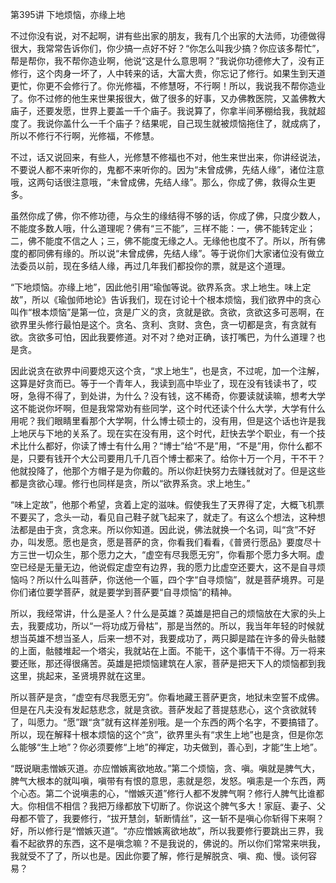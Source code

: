 第395讲 下地烦恼，亦缘上地

不过你没有说，对不起啊，讲有些出家的朋友，我有几个出家的大法师，功德做得很大，我常常告诉你们，你少搞一点好不好？“你怎么叫我少搞？你应该多帮忙”，帮是帮你，我不帮你造业啊，他说“这是什么意思啊？”我说你功德修大了，没有正修行，这个肉身一坏了，人中转来的话，大富大贵，你忘记了修行。如果生到天道更忙，你更不会修行了。你光修福，不修慧呀，不行啊！所以，我说我不帮你造业了。你不过修的他生来世果报很大，做了很多的好事，又办佛教医院，又盖佛教大庙子，还要发愿，世界上要盖一千个庙子。我说算了，你拿半间茅棚给我，我就超度了。我说你盖什么一千个庙子？结果呢，自己现生就被烦恼拖住了，就成病了，所以不修行不行啊，光修福，不修慧。

不过，话又说回来，有些人，光修慧不修福也不对，他生来世出来，你讲经说法，不要说人都不来听你的，鬼都不来听你的。因为“未曾成佛，先结人缘”，诸位注意哦，这两句话很注意哦，“未曾成佛，先结人缘”。那么，你成了佛，救得众生更多。

虽然你成了佛，你不修功德，与众生的缘结得不够的话，你成了佛，只度少数人，不能度多数人哦，什么道理呢？佛有“三不能”，三样不能：一，佛不能转定业；二，佛不能度不信之人；三，佛不能度无缘之人。无缘他也度不了。所以，所有佛度的都同佛有缘的。所以说“未曾成佛，先结人缘”。等于说你们大家诸位没有做立法委员以前，现在多结人缘，再过几年我们都投你的票，就是这个道理。

“下地烦恼。亦缘上地”，因此他引用“瑜伽等说。欲界系贪。求上地生。味上定故”，所以《瑜伽师地论》告诉我们，现在讨论十个根本烦恼，我们欲界中的贪心叫作“根本烦恼”是第一位，贪是广义的贪，贪就是欲。贪欲，贪欲这多可恶啊，在欲界里头修行最怕是这个。贪名、贪利、贪财、贪色，贪一切都是贪，有贪就有欲。贪欲多可怕，因此我要修道。对不对？绝对正确，该打嘴巴，为什么道理？也是贪。

因此说贪在欲界中间要熄灭这个贪，“求上地生”，也是贪，不过呢，加一个注解，这算是好贪而已。等于一个青年人，我读到高中毕业了，现在没有钱读书了，哎呀，急得不得了，到处讲，为什么？没有钱，这不稀奇，你要读就读嘛，想考大学这不能说你坏啊，但是我常常劝有些同学，这个时代还读个什么大学，大学有什么用呢？我们眼睛里看那个大学啊，什么博士硕士的，没有用，但是这个话也许是我上地厌与下地的关系了。现在实在没有用，这个时代，赶快去学个职业，有一个技术比什么都好，你读了博士有什么用？“博士”给“不是”用，“不是”用，你什么都不是，只要有钱开个大公司要用几千几百个博士都来了。给你十万一个月，干不干？他就投降了，他那个方帽子是为你戴的。所以你赶快努力去赚钱就对了。但是这些都是贪欲心理。修行也同样是贪，所以“欲界系贪。求上地生。”

“味上定故”，他那个希望，贪着上定的滋味。假使我生了天界得了定，大概飞机票不要买了，念头一动，看见自己鞋子就飞起来了，就走了。有这么个想法，这种想法都是由于贪，贪念来。所以你知道。因此说，佛法就换一个名词，叫“贪”不好办，叫发愿。愿也是贪，愿是菩萨的贪，你看我们看看，《普贤行愿品》要度尽十方三世一切众生，那个愿力之大，“虚空有尽我愿无穷”，你看那个愿力多大啊。虚空已经是无量无边，他说假定虚空有边界，我的愿力比虚空还要大，这不是自寻烦恼吗？所以什么叫菩萨，你送他一个匾，四个字“自寻烦恼”，就是菩萨境界。可是你们诸位要学菩萨，就是要学到菩萨要“自寻烦恼”的精神。

所以，我经常讲，什么是圣人？什么是英雄？英雄是把自己的烦恼放在大家的头上去，我要成功，所以“一将功成万骨枯”，那是当然的。所以，我当年年轻的时候就想当英雄不想当圣人，后来一想不对，我要成功了，两只脚是踏在许多的骨头骷髅的上面，骷髅堆起一个塔尖，我就站在上面。不能干，这个事情干不得。万一将来要还账，那还得很痛苦。英雄是把烦恼建筑在人家，菩萨是把天下人的烦恼都到我这里，挑起来，圣贤境界就在这里。

所以菩萨是贪，“虚空有尽我愿无穷”。你看地藏王菩萨更贪，地狱未空誓不成佛。但是在凡夫没有发起慈悲念，就是贪欲。菩萨发起了菩提慈悲心，这个贪欲就转了，叫愿力。“愿”跟“贪”就有这样差别哦。是一个东西的两个名字，不要搞错了。所以，现在解释十根本烦恼的这个“贪”，欲界里头有“求生上地”也是贪，但是你怎么能够“生上地”？你必须要修“上地”的禅定，功夫做到，善心到，才能“生上地”。

“既说瞋恚憎嫉灭道。亦应憎嫉离欲地故。”第二个烦恼，贪、嗔。嗔就是脾气大，脾气大根本的就叫嗔，嗔带有有恨的意思，恚就是怨，发怒。嗔恚是一个东西，两个心态。第二个说嗔恚的心，“憎嫉灭道”修行人都不发脾气啊？修行人脾气比谁都大。你相信不相信？我把万缘都放下切断了。你说这个脾气多大！家庭、妻子、父母都不管了，我要修行，“拔开慧剑，斩断情丝”，这一斩不是嗔心你斩得下来啊？好，所以修行是“憎嫉灭道”。“亦应憎嫉离欲地故”，所以我要修行要跳出三界，我看不起欲界的东西，这不是嗔念嘛？不是我说的，佛说的。所以你们常常来哄我，我就受不了了，所以也是。因此你要了解，修行是解脱贪、嗔、痴、慢。谈何容易？


